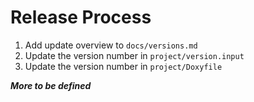 # Release Process

1. Add update overview to `docs/versions.md`
2. Update the version number in `project/version.input`
3. Update the version number in `project/Doxyfile`

***More to be defined***